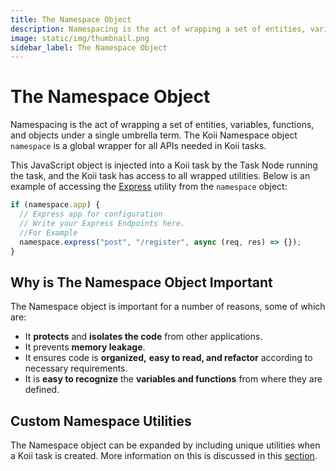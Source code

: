 ```yaml
---
title: The Namespace Object
description: Namespacing is the act of wrapping a set of entities, variables, functions, and objects under a single umbrella term.
image: static/img/thumbnail.png
sidebar_label: The Namespace Object
---
```


# The Namespace Object

Namespacing is the act of wrapping a set of entities, variables, functions, and objects under a single umbrella term. The Koii Namespace object `namespace` is a global wrapper for all APIs needed in Koii tasks.&#x20;

This JavaScript object is injected into a Koii task by the Task Node running the task, and the Koii task has access to all wrapped utilities. Below is an example of accessing the [Express](https://expressjs.com/) utility from the `namespace` object:

```javascript
if (namespace.app) {
  // Express app for configuration
  // Write your Express Endpoints here.
  //For Example
  namespace.express("post", "/register", async (req, res) => {});
}
```

## Why is The Namespace Object Important&#x20;

The Namespace object is important for a number of reasons, some of which are:

- It **protects** and **isolates the code** from other applications.
- It prevents **memory leakage**.
- It ensures code is **organized,** **easy to read, and refactor** according to necessary requirements.
- It is **easy to recognize** the **variables and functions** from where they are defined.

## Custom Namespace Utilities

The Namespace object can be expanded by including unique utilities when a Koii task is created. More information on this is discussed in this [section](customizing-the-namespace).
